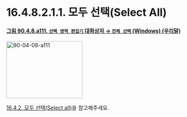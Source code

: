 # 16.4.8.2.1.1. 모두 선택(Select All)

<a id="90-04-08-a111"></a>

#### [그림 90.4.8.a111. `선택 영역 편집기` 대화상자 → `전체 선택` (Windows) (우리말)](./90-04-0008-selection_editor.md#90-04-08-a111)
<img width="200" height="151" alt="90-04-08-a111" src="https://github.com/user-attachments/assets/0751acb4-8622-47cc-b2b5-d8616a6720ce" />

[16.4.2. 모두 선택(Select all)](./16-04-02-00-select-all.md)을 참고해주세요.